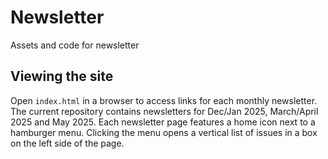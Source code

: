 # Newsletter
Assets and code for newsletter

## Viewing the site

Open `index.html` in a browser to access links for each monthly newsletter. The current repository contains newsletters for Dec/Jan 2025, March/April 2025 and May 2025. Each newsletter page features a home icon next to a hamburger menu. Clicking the menu opens a vertical list of issues in a box on the left side of the page.
